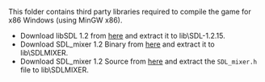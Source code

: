 This folder contains third party libraries required to compile the game for x86 Windows (using MinGW x86).

  * Download libSDL 1.2 from [here](https://www.libsdl.org/download-1.2.php) and extract it to lib\SDL-1.2.15.
  * Download SDL_mixer 1.2 Binary from [here](http://www.libsdl.org/projects/SDL_mixer/release-1.2.html) and extract it to lib\SDLMIXER.
  * Download SDL_mixer 1.2 Source from [here](http://www.libsdl.org/projects/SDL_mixer/release-1.2.html) and extract the `SDL_mixer.h` file to lib\SDLMIXER.
